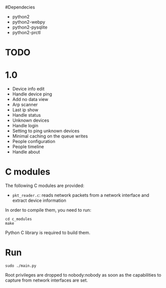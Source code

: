 #Dependecies

- python2
- python2-webpy
- python2-pysqlite
- python2-prctl

# TODO
# 1.0
- Device info edit
- Handle device ping
- Add no data view
- Arp scanner
- Last ip show
- Handle status
- Unknown devices
- Handle login
- Setting to ping unknown devices
- Minimal caching on the queue writes
- People configuration
- People timeline
- Handle about

# C modules
The following C modules are provided:
  - `pkt_reader.c`: reads network packets from a network interface and extract device information

In order to compile them, you need to run:

```
cd c_modules
make
```

Python C library is required to build them.

# Run

`sudo ./main.py`

Root privileges are dropped to nobody:nobody as soon as the capabilities to capture from network
interfaces are set.
